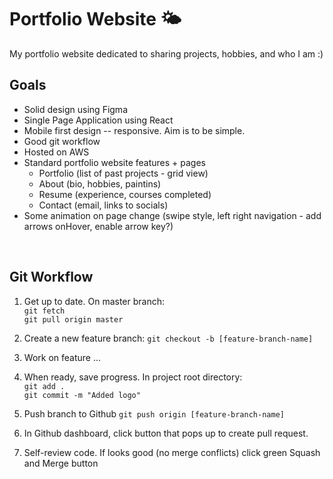 # Portfolio Website 🌤
My portfolio website dedicated to sharing projects, hobbies, and who I am :)

## Goals

- Solid design using Figma
- Single Page Application using React
- Mobile first design -- responsive. Aim is to be simple.
- Good git workflow
- Hosted on AWS
- Standard portfolio website features + pages
    - Portfolio (list of past projects - grid view)
    - About (bio, hobbies, paintins)
    - Resume (experience, courses completed)
    - Contact (email, links to socials)
- Some animation on page change (swipe style, left right navigation - add arrows onHover, enable arrow key?)

<br>

## Git Workflow

1. Get up to date. On master branch:
    <br> `git fetch`
    <br> `git pull origin master`

2. Create a new feature branch:
    `git checkout -b [feature-branch-name]`
    
3. Work on feature ...

4. When ready, save progress. In project root directory:
    <br> `git add .`
    <br> `git commit -m "Added logo"`
    
5. Push branch to Github
    `git push origin [feature-branch-name]`
    
6. In Github dashboard, click button that pops up to create pull request.

7. Self-review code. If looks good (no merge conflicts) click green Squash and Merge button
  
